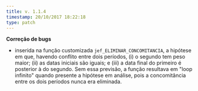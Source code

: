 ```yaml
---
title: v. 1.1.4
timestamp: 20/10/2017 18:22:18
type: patch
---
```


**Correção de bugs**
+ inserida na função customizada `jef_ELIMINAR_CONCOMITANCIA`, a hipótese em que, havendo conflito entre dois períodos, (i) o segundo tem peso maior; (ii) as datas iniciais são iguais; e (iii) a data final do primeiro é posterior à do segundo. Sem essa previsão, a função resultava em "loop infinito" quando presente a hipótese em análise, pois a concomitância entre os dois períodos nunca era eliminada.